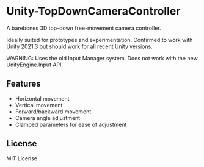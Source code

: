 # Unity-TopDownCameraController
 A barebones 3D top-down free-movement camera controller.

Ideally suited for prototypes and experimentation. Confirmed to work with Unity 2021.3 but should work for all recent Unity versions.

WARNING: Uses the old Input Manager system. Does not work with the new UnityEngine.Input API.

## Features
- Horizontal movement
- Vertical movement
- Forward/backward movement
- Camera angle adjustment
- Clamped parameters for ease of adjustment

## License
MIT License